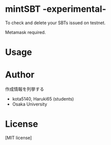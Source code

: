 # mintSBT -experimental-

To check and delete your SBTs issued on testnet.

Metamask required.

# Usage



# Author

作成情報を列挙する

* kota5140, Haruki65 (students)
* Osaka University

# License

[MIT license]
